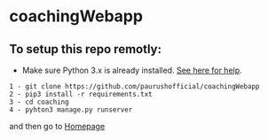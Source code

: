 # coachingWebapp

## To setup this repo remotly:
-  Make sure Python 3.x is already installed. [See here for help](https://www.python.org/downloads/).

```
1 - git clone https://github.com/paurushofficial/coachingWebapp
2 - pip3 install -r requirements.txt
3 - cd coaching
4 - pyhton3 manage.py runserver
```

 and then go to [Homepage](http://127:0:0:1:8000/) 

